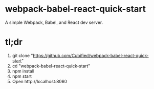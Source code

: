 # webpack-babel-react-quick-start
A simple Webpack, Babel, and React dev server.

# tl;dr
1. git clone "https://github.com/Cubified/webpack-babel-react-quick-start"
2. cd "webpack-babel-react-quick-start"
3. npm install
4. npm start
5. Open http://localhost:8080
